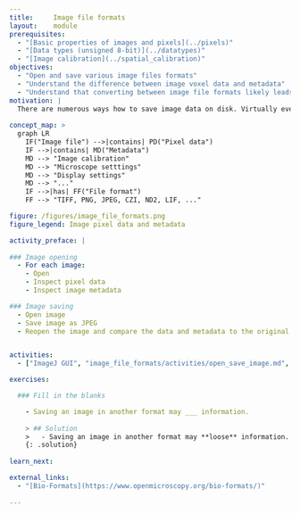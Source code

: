 ```yaml
---
title:     Image file formats     
layout:    module
prerequisites:
  - "[Basic properties of images and pixels](../pixels)"
  - "[Data types (unsigned 8-bit)](../datatypes)"
  - "[Image calibration](../spatial_calibration)"
objectives:
  - "Open and save various image files formats" 
  - "Understand the difference between image voxel data and metadata"
  - "Understand that converting between image file formats likely leads to loss of information"
motivation: |
  There are numerous ways how to save image data on disk. Virtually every microscope vendor has their own file format. It is thus very important to understand how to open those files and inspect their content. Moreover, some softwares will open only specific image file formats and thus it sometimes is necessary to re-save the data. During such image file format conversions information can be lost; it is important to be aware of this and avoid such information loss as much as possible.
  
concept_map: >
  graph LR
    IF("Image file") -->|contains| PD("Pixel data")
    IF -->|contains| MD("Metadata")
    MD --> "Image calibration"
    MD --> "Microscope setttings"
    MD --> "Display settings"
    MD --> "..."
    IF -->|has| FF("File format")
    FF --> "TIFF, PNG, JPEG, CZI, ND2, LIF, ..."

figure: /figures/image_file_formats.png 
figure_legend: Image pixel data and metadata

activity_preface: |
  
### Image opening
  - For each image:
    - Open
    - Inspect pixel data
    - Inspect image metadata

### Image saving
  - Open image
  - Save image as JPEG
  - Reopen the image and compare the data and metadata to the original file


activities:
  - ["ImageJ GUI", "image_file_formats/activities/open_save_image.md", "markdown"]

exercises:

  ### Fill in the blanks

    - Saving an image in another format may ___ information.
    
    > ## Solution
    >   - Saving an image in another format may **loose** information.
    {: .solution}
    
learn_next:

external_links:
  - "[Bio-Formats](https://www.openmicroscopy.org/bio-formats/)"
  
---
```



